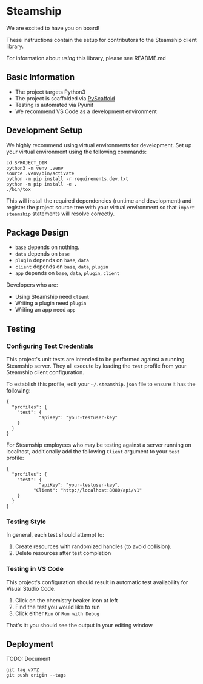 # Steamship

We are excited to have you on board!

These instructions contain the setup for contributors fo the Steamship client library. 

For information about *using* this library, please see README.md

## Basic Information

* The project targets Python3
* The project is scaffolded via [PyScaffold](https://pyscaffold.org/)
* Testing is automated via Pyunit
* We recommend VS Code as a development environment

## Development Setup

We highly recommend using virtual environments for development. 
Set up your virtual environment using the following commands:

```
cd $PROJECT_DIR
python3 -m venv .venv
source .venv/bin/activate
python -m pip install -r requirements.dev.txt
python -m pip install -e .
./bin/tox
```

This will install the required dependencies (runtime and development) and register the project source tree with your virtual environment so that `import steamship` statements will resolve correctly.

## Package Design

* `base` depends on nothing.
* `data` depends on `base`
* `plugin` depends on `base`, `data`
* `client` depends on `base`, `data`, `plugin`
* `app` depends on `base`, `data`, `plugin`, `client`

Developers who are:

* Using Steamship need `client`
* Writing a plugin need `plugin`
* Writing an app need `app`

## Testing

### Configuring Test Credentials

This project's unit tests are intended to be performed against a running Steamship server. They all execute by loading the `test` profile from your Steamship client configuration. 

To establish this profile, edit your `~/.steamship.json` file to ensure it has the following:

```
{
  "profiles": {
    "test": {
			"apiKey": "your-testuser-key"
    }
  }
}
```

For Steamship employees who may be testing against a server running on localhost, additionally add the following `Client` argument to your `test` profile:

```
{
  "profiles": {
    "test": {
			"apiKey": "your-testuser-key",
		  "Client": "http://localhost:8080/api/v1"
    }
  }
}
```

### Testing Style

In general, each test should attempt to:

1. Create resources with randomized handles (to avoid collision).
2. Delete resources after test completion

### Testing in VS Code

This project's configuration should result in automatic test availability for Visual Studio Code. 

1. Click on the chemistry beaker icon at left
2. Find the test you would like to run
3. Click either `Run` or `Run with Debug`

That's it: you should see the output in your editing window.

## Deployment

TODO: Document

```
git tag vXYZ
git push origin --tags
```
